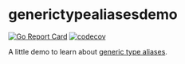 # generictypealiasesdemo

[![Go Report Card](https://goreportcard.com/badge/github.com/alrayyes/generictypealiasesdemo)](https://goreportcard.com/report/github.com/alrayyes/generictypealiasesdemo)
[![codecov](https://codecov.io/gh/alrayyes/generictypealiasesdemo/graph/badge.svg?token=LMBZHSBSSD)](https://codecov.io/gh/alrayyes/generictypealiasesdemo)

A little demo to learn about [generic type aliases](https://github.com/golang/go/issues/46477).
